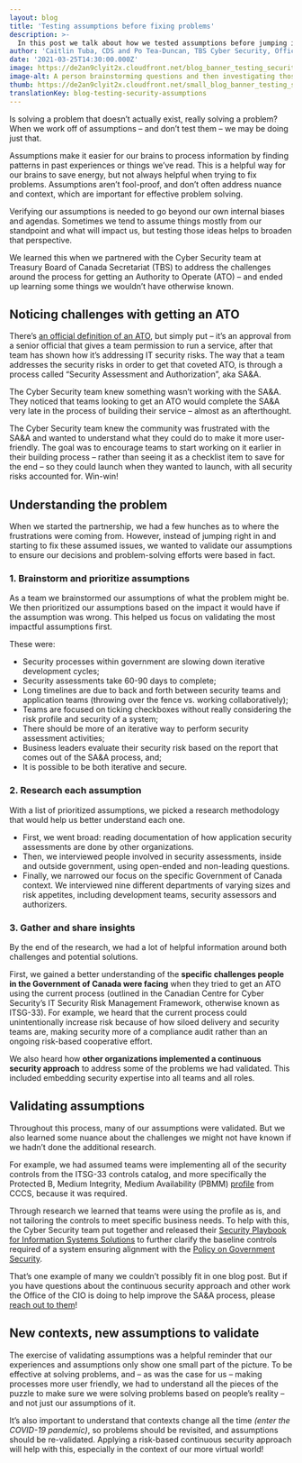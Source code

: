 ```yaml
---
layout: blog
title: 'Testing assumptions before fixing problems'
description: >-
  In this post we talk about how we tested assumptions before jumping in to solve assumed problems around a process for getting an Authority to Operate (ATO) – and ended up learning some things we wouldn’t have otherwise known!
author: 'Caitlin Tuba, CDS and Po Tea-Duncan, TBS Cyber Security, Office of the CIO'
date: '2021-03-25T14:30:00.000Z'
image: https://de2an9clyit2x.cloudfront.net/blog_banner_testing_security_assumptions_946d799a9a.jpeg
image-alt: A person brainstorming questions and then investigating those questions deeper, before trying to fix and find answers for them.
thumb: https://de2an9clyit2x.cloudfront.net/small_blog_banner_testing_security_assumptions_946d799a9a.jpeg
translationKey: blog-testing-security-assumptions
---
```

Is solving a problem that doesn’t actually exist, really solving a problem? When we work off of assumptions – and don’t test them – we may be doing just that. 

Assumptions make it easier for our brains to process information by finding patterns in past experiences or things we’ve read. This is a helpful way for our brains to save energy, but not always helpful when trying to fix problems. Assumptions aren’t fool-proof, and don’t often address nuance and context, which are important for effective problem solving. 

Verifying our assumptions is needed to go beyond our own internal biases and agendas. Sometimes we tend to assume things mostly from our standpoint and what will impact us, but testing those ideas helps to broaden that perspective.

We learned this when we partnered with the Cyber Security team at Treasury Board of Canada Secretariat (TBS) to address the challenges around the process for getting an Authority to Operate (ATO) – and ended up learning some things we wouldn’t have otherwise known.

## Noticing challenges with getting an ATO

There’s [an official definition of an ATO](https://cyber.gc.ca/en/guidance/it-security-risk-management-government-canada-itse10033), but simply put – it’s an approval from a senior official that gives a team permission to run a service, after that team has shown how it’s addressing IT security risks. The way that a team addresses the security risks in order to get that coveted ATO, is through a process called “Security Assessment and Authorization”, aka SA&A.

The Cyber Security team knew something wasn’t working with the SA&A. They noticed that teams looking to get an ATO would complete the SA&A very late in the process of building their service – almost as an afterthought. 

The Cyber Security team knew the community was frustrated with the SA&A and wanted to understand what they could do to make it more user-friendly. The goal was to encourage teams to start working on it earlier in their building process – rather than seeing it as a checklist item to save for the end – so they could launch when they wanted to launch, with all security risks accounted for. Win-win! 

## Understanding the problem

When we started the partnership, we had a few hunches as to where the frustrations were coming from. However, instead of jumping right in and starting to fix these assumed issues, we wanted to validate our assumptions to ensure our decisions and problem-solving efforts were based in fact.

### 1. Brainstorm and prioritize assumptions
As a team we brainstormed our assumptions of what the problem might be. We then prioritized our assumptions based on the impact it would have if the assumption was wrong. This helped us focus on validating the most impactful assumptions first.

These were:

* Security processes within government are slowing down iterative development cycles;
* Security assessments take 60-90 days to complete;
* Long timelines are due to back and forth between security teams and application teams (throwing over the fence vs. working collaboratively); 
* Teams are focused on ticking checkboxes without really considering the risk profile and security of a system; 
* There should be more of an iterative way to perform security assessment activities;
* Business leaders evaluate their security risk based on the report that comes out of the SA&A process, and;
* It is possible to be both iterative and secure.

### 2. Research each assumption

With a list of prioritized assumptions, we picked a research methodology that would help us better understand each one. 

* First, we went broad: reading documentation of how application security assessments are done by other organizations. 
* Then, we interviewed people involved in security assessments, inside and outside government, using open-ended and non-leading questions. 
* Finally, we narrowed our focus on the specific Government of Canada context. We interviewed nine different departments of varying sizes and risk appetites, including development teams, security assessors and authorizers.

### 3. Gather and share insights 

By the end of the research, we had a lot of helpful information around both challenges and potential solutions.

First, we gained a better understanding of the **specific challenges people in the Government of Canada were facing** when they tried to get an ATO using the current process (outlined in the Canadian Centre for Cyber Security’s IT Security Risk Management Framework, otherwise known as ITSG-33). For example, we heard that the current process could unintentionally increase risk because of how siloed delivery and security teams are, making security more of a compliance audit rather than an ongoing risk-based cooperative effort. 

We also heard how **other organizations implemented a continuous security approach** to address some of the problems we had validated. This included embedding security expertise into all teams and all roles.

## Validating assumptions

Throughout this process, many of our assumptions were validated. But we also learned some nuance about the challenges we might not have known if we hadn’t done the additional research. 

For example, we had assumed teams were implementing all of the security controls from the ITSG-33 controls catalog, and more specifically the Protected B, Medium Integrity, Medium Availability (PBMM) [profile](https://cyber.gc.ca/sites/default/files/publications/itsg33-ann4a-1-eng.pdf) from CCCS, because it was required. 

Through research we learned that teams were using the profile as is, and not tailoring the controls to meet specific business needs. To help with this, the Cyber Security team put together and released their [Security Playbook for Information Systems Solutions](https://www.canada.ca/en/government/system/digital-government/digital-government-innovations/cloud-services/security-playbook-information-system-solutions-cloud.html#toc1) to further clarify the baseline controls required of a system ensuring alignment with the [Policy on Government Security](https://www.tbs-sct.gc.ca/pol/doc-eng.aspx?id=16578). 

That’s one example of many we couldn’t possibly fit in one blog post. But if you have questions about the continuous security approach and other work the Office of the CIO is doing to help improve the SA&A process, please [reach out to them](mailto:zztbscybers@tbs-sct.gc.ca)!
## New contexts, new assumptions to validate

The exercise of validating assumptions was a helpful reminder that our experiences and assumptions only show one small part of the picture. To be effective at solving problems, and – as was the case for us – making processes more user friendly, we had to understand all the pieces of the puzzle to make sure we were solving problems based on people’s reality – and not just our assumptions of it.

It’s also important to understand that contexts change all the time *(enter the COVID-19 pandemic)*, so problems should be revisited, and assumptions should be re-validated. Applying a risk-based continuous security approach will help with this, especially in the context of our more virtual world!
